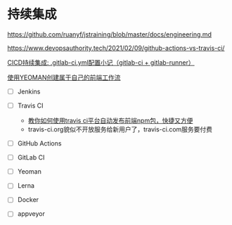 # 持续集成

https://github.com/ruanyf/jstraining/blob/master/docs/engineering.md

https://www.devopsauthority.tech/2021/02/09/github-actions-vs-travis-ci/

[CICD持续集成: .gitlab-ci.yml配置小记（gitlab-ci + gitlab-runner）](https://segmentfault.com/a/1190000021874825)

[使用YEOMAN创建属于自己的前端工作流](https://segmentfault.com/a/1190000004896264)

- [ ] Jenkins
- [ ] Travis CI
  - [教你如何使用travis ci平台自动发布前端npm包，快捷又方便](https://www.bilibili.com/read/cv6634465)
  - travis-ci.org貌似不开放服务给新用户了，travis-ci.com服务要付费
- [ ] GitHub Actions
- [ ] GitLab CI
- [ ] Yeoman
- [ ] Lerna
- [ ] Docker
- [ ] appveyor



